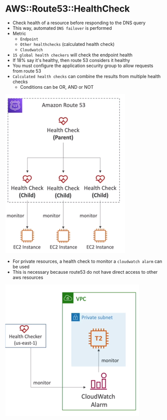 # AWS::Route53::HealthCheck

- Check health of a resource before responding to the DNS query
- This way, automated `DNS failover` is performed
- Metric
  - `Endpoint`
  - `Other healthchecks` (calculated health check)
  - `Cloudwatch`
- `15 global health checkers` will check the endpoint health
- If 18% say it's healthy, then route 53 considers it healthy
- You must configure the application security group to allow requests from route 53
- `Calculated health checks` can combine the results from multiple health checks
  - Conditions can be OR, AND or NOT

![Health Check](.images/route53-healthcheck.png)

- For private resources, a health check to monitor a `cloudwatch alarm` can be used
- This is necessary because route53 do not have direct access to other aws resources

![Health Check Private](.images/route53-healthcheck-private.png)
